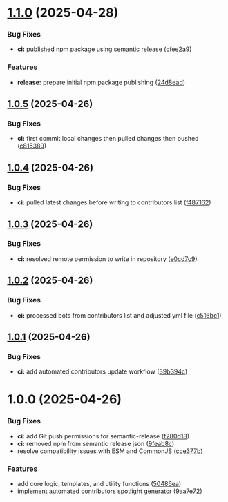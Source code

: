 # [1.1.0](https://github.com/nyvoda/contributors-spotlight/compare/v1.0.5...v1.1.0) (2025-04-28)


### Bug Fixes

* **ci:** published npm package using semantic release ([cfee2a9](https://github.com/nyvoda/contributors-spotlight/commit/cfee2a99c9801c064e5cc42aaf057c3aa10c6a8d))


### Features

* **release:** prepare initial npm package publishing ([24d8ead](https://github.com/nyvoda/contributors-spotlight/commit/24d8ead9d47bdf78a1a469cb8cbbfef8bd84c452))

## [1.0.5](https://github.com/Adeel91/contributors-spotlight/compare/v1.0.4...v1.0.5) (2025-04-26)

### Bug Fixes

- **ci:** first commit local changes then pulled changes then pushed ([c815389](https://github.com/Adeel91/contributors-spotlight/commit/c815389e20bf528bd45b4284cb4f75082e0cb707))

## [1.0.4](https://github.com/Adeel91/contributors-spotlight/compare/v1.0.3...v1.0.4) (2025-04-26)

### Bug Fixes

- **ci:** pulled latest changes before writing to contributors list ([f487162](https://github.com/Adeel91/contributors-spotlight/commit/f4871626f8ceac0750dfb8569ba4f17715113b6b))

## [1.0.3](https://github.com/Adeel91/contributors-spotlight/compare/v1.0.2...v1.0.3) (2025-04-26)

### Bug Fixes

- **ci:** resolved remote permission to write in repository ([e0cd7c9](https://github.com/Adeel91/contributors-spotlight/commit/e0cd7c924e250a8d73b939dc6d63e383281f21cd))

## [1.0.2](https://github.com/Adeel91/contributors-spotlight/compare/v1.0.1...v1.0.2) (2025-04-26)

### Bug Fixes

- **ci:** processed bots from contributors list and adjusted yml file ([c516bc1](https://github.com/Adeel91/contributors-spotlight/commit/c516bc17fec92ccc97773e885878e442cee0796e))

## [1.0.1](https://github.com/Adeel91/contributors-spotlight/compare/v1.0.0...v1.0.1) (2025-04-26)

### Bug Fixes

- **ci:** add automated contributors update workflow ([39b394c](https://github.com/Adeel91/contributors-spotlight/commit/39b394c463d8e6eb7149abe97841bd457290a8bd))

# 1.0.0 (2025-04-26)

### Bug Fixes

- **ci:** add Git push permissions for semantic-release ([f280d18](https://github.com/Adeel91/contributors-spotlight/commit/f280d1804da1f70b9228a9458060f139f4101714))
- **ci:** removed npm from semantic release json ([9feab8c](https://github.com/Adeel91/contributors-spotlight/commit/9feab8c0f257042148ac0628cc755bd5e23cc15a))
- resolve compatibility issues with ESM and CommonJS ([cce377b](https://github.com/Adeel91/contributors-spotlight/commit/cce377be1e0628b4b6f820e625273c3c559e2211))

### Features

- add core logic, templates, and utility functions ([50486ea](https://github.com/Adeel91/contributors-spotlight/commit/50486eab92e63e4b76f7e16b24cb4d6315ac6038))
- implement automated contributors spotlight generator ([9aa7e72](https://github.com/Adeel91/contributors-spotlight/commit/9aa7e72feb31e585306e031886a6160b222e4f0a))

